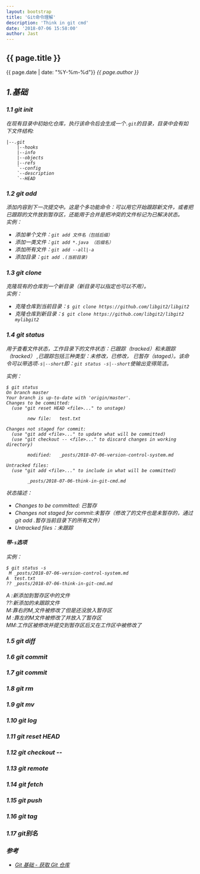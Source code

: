 ```yaml
---
layout: bootstrap
title: 'Git命令理解'
description: 'Think in git cmd'
date: '2018-07-06 15:58:00'
author: Jast
---
```

## {{ page.title }} 
<i class="far fa-clock"></i>{{ page.date | date: "%Y-%m-%d"}}  <i class="far fa-user">{{ page.author }}  

## 1.基础
### 1.1 git init
在现有目录中初始化仓库，执行该命令后会生成一个`.git`的目录，目录中会有如下文件结构:
```
|--.git
	|--hooks
	|--info
	|--objects
	|--refs
	`--config
	`--description
	`--HEAD
```

### 1.2 git add
添加内容到下一次提交中。这是个多功能命令：可以用它开始跟踪新文件，或者把已跟踪的文件放到暂存区，还能用于合并是把冲突的文件标记为已解决状态。  
实例：
- 添加单个文件：`git add 文件名（包括后缀）`
- 添加一类文件：`git add *.java （后缀名）`
- 添加所有文件：`git add --all|-a`
- 添加目录：`git add .(当前目录)`

### 1.3 git clone
克隆现有的仓库到一个新目录（新目录可以指定也可以不用）。  
实例：
- 克隆仓库到当前目录：`$ git clone https://github.com/libgit2/libgit2`
- 克隆仓库到新目录：`$ git clone https://github.com/libgit2/libgit2 mylibgit2`

### 1.4 git status
用于查看文件状态，工作目录下的文件状态：已跟踪（tracked）和未跟踪（tracked） ,已跟踪包括三种类型：未修改，已修改， 已暂存（staged）。该命令可以带选项`-s|--short`即：`git status -s|--short`使输出变得简洁。

实例： 
```
$ git status
On branch master
Your branch is up-to-date with 'origin/master'.
Changes to be committed:
  (use "git reset HEAD <file>..." to unstage)

        new file:   test.txt

Changes not staged for commit:
  (use "git add <file>..." to update what will be committed)
  (use "git checkout -- <file>..." to discard changes in working directory)

        modified:   _posts/2018-07-06-version-control-system.md

Untracked files:
  (use "git add <file>..." to include in what will be committed)

        _posts/2018-07-06-think-in-git-cmd.md

```
状态描述：
- Changes to be committed: 已暂存
- Changes not staged for commit:未暂存（修改了的文件也是未暂存的，通过git add .暂存当前目录下的所有文件）
- Untracked files：未跟踪
#### 带`-s`选项
实例：  
```
$ git status -s
 M _posts/2018-07-06-version-control-system.md
A  test.txt
?? _posts/2018-07-06-think-in-git-cmd.md
```
A :新添加到暂存区中的文件  
??:新添加的未跟踪文件  
 M:靠右的M,文件被修改了但是还没放入暂存区  
M :靠左的M文件被修改了并放入了暂存区  
MM:工作区被修改并提交到暂存区后又在工作区中被修改了  

### 1.5 git diff

### 1.6 git commit

### 1.7 git commit

### 1.8 git rm

### 1.9 git mv

### 1.10 git log

### 1.11 git reset HEAD

### 1.12 git checkout -- 

### 1.13 git remote

### 1.14 git fetch

### 1.15 git push

### 1.16 git tag

### 1.17 git别名

### 参考
- [Git 基础 - 获取 Git 仓库](https://git-scm.com/book/zh/v2/Git-%E5%9F%BA%E7%A1%80-%E8%8E%B7%E5%8F%96-Git-%E4%BB%93%E5%BA%93)

## 
